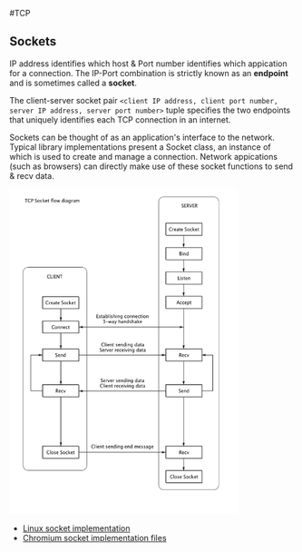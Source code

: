 #TCP

## Sockets
IP address identifies which host & Port number identifies which appication for a connection. 
The IP-Port combination is strictly known as an **endpoint** and is sometimes called a **socket**.

The client-server socket pair `<client IP address, client port number, server IP address, server port number>` tuple specifies the two endpoints that uniquely identifies each TCP connection in an internet. 

Sockets can be thought of as an application's interface to the network. Typical library implementations present a Socket class, an instance of which is used to create and manage a connection. Network appications (such as browsers) can directly make use of these socket functions to send & recv data.

<img src="/img/sockets_flow_diagram.jpg" alt="Socket flow diagram" width="80%" /> 

  - [Linux socket implementation](https://github.com/torvalds/linux/blob/master/net/socket.c)
  - [Chromium socket implementation files](https://github.com/nwjs/chromium.src/tree/a464d98d0f0ccef34bc0ce30be38a3c497c86c1a/net/socket)

